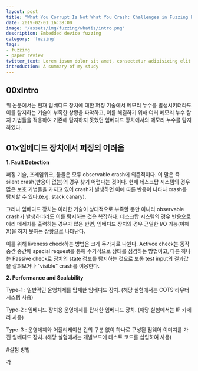 ```yaml
---
layout: post
title: "What You Corrupt Is Not What You Crash: Challenges in Fuzzing Embedded Devices"
date: 2019-02-01 16:38:00
image: '/assets/img/fuzzing/whatis/intro.png'
description: Embedded device fuzzing
category: 'fuzzing'
tags:
- fuzzing
- paper review
twitter_text: Lorem ipsum dolor sit amet, consectetur adipisicing elit.
introduction: A summary of my study
---
```


## 00xIntro

 위 논문에서는 현재 임베디드 장치에 대한 퍼징 기술에서 메모리 누수를 발생시키더라도 이를 탐지하는 기술이 부족한 상황을 파악하고, 이를 해결하기 위해 여러 메모리 누수 탐지 기법들을 적용하여 기존에 탐지하지 못했던 임베디드 장치에서의 메모리 누수를 탐지하였다.

## 01x임베디드 장치에서 퍼징의 어려움

 **1. Fault Detection**
 
  퍼징 기술, 프레임워크, 툴들은 모두 observable crash에 의존적이다. 이 말은 즉 silent crash(반응이 없는)의 경우 찾기 어렵다는 것이다. 현재 데스크탑 시스템의 경우 많은 보호 기법들을 가지고 있어 crash가 발생하면 이에 따른 반응이 나타나 crash를 탐지할 수 있다.(e.g. stack canary).

  그러나 임베디드 장치는 이러한 기술이 상대적으로 부족할 뿐만 아니라 observable crash가 발생하더라도 이를 탐지하는 것은 복잡하다. 데스크탑 시스템의 경우 반응으로 에러 메세지를 출력하는 경우가 많은 반면, 임베디드 장치의 경우 균일한 I/O 기능(이해 X)을 하지 못하는 상황으로 나타난다.
  
  이를 위해 liveness check하는 방법은 크게 두가지로 나뉜다. Activce check는 동작 중간 중간에 special request를 통해 주기적으로 상태를 점검하는 방법이고, 다른 하나는 Passive check로 장치의 state 정보를 탐지하는 것으로 보통 test input의 결과값을 살펴보거나 "visible" crash를 이용한다.

 **2. Performance and Scalability**

 


Type-1 : 일반적인 운영체제를 탑재한 임베디드 장치. (해당 실험에서는 COTS:라우터 시스템 사용)

Type-2 : 임베디드 장치용 운영체제를 탑재한 임베디드 장치. (해당 실험에서는 IP 카메라 사용)

Type-3 : 운영체제와 어플리케이션 간의 구분 없이 하나로 구성된 펌웨어 이미지를 가진 임베디드 장치. (해당 실험에서는 개발보드에 테스트 코드를 삽입하여 사용) 

#실험 방법

각 
